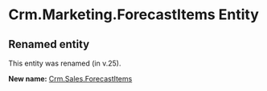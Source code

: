 # Crm.Marketing.ForecastItems Entity

## Renamed entity

This entity was renamed (in v.25).

**New name:** [Crm.Sales.ForecastItems](Crm.Sales.ForecastItems.md)
